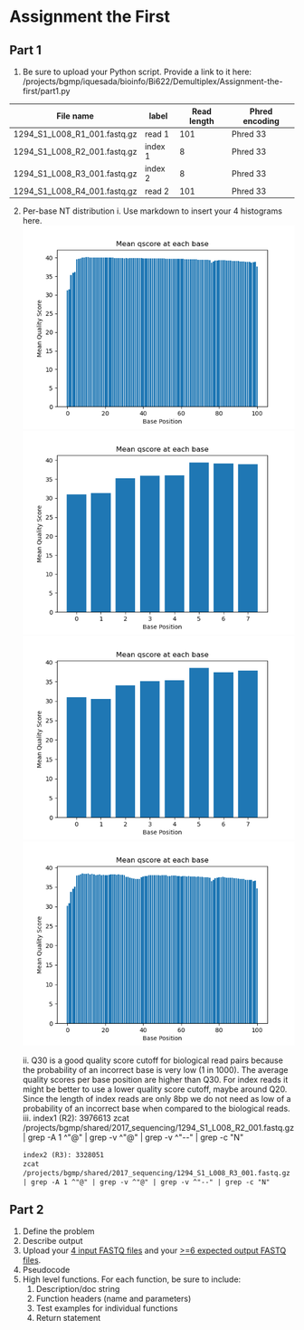 # Assignment the First

## Part 1
1. Be sure to upload your Python script. Provide a link to it here: /projects/bgmp/iquesada/bioinfo/Bi622/Demultiplex/Assignment-the-first/part1.py

| File name | label | Read length | Phred encoding |
|---|---|---|---|
| 1294_S1_L008_R1_001.fastq.gz | read 1 | 101 | Phred 33 |
| 1294_S1_L008_R2_001.fastq.gz | index 1 | 8 | Phred 33 |
| 1294_S1_L008_R3_001.fastq.gz | index 2 | 8 | Phred 33 |
| 1294_S1_L008_R4_001.fastq.gz | read 2 | 101 | Phred 33 |

2. Per-base NT distribution
    i. Use markdown to insert your 4 histograms here.
       ![R1 histogram](https://github.com/Isabel-quesada/Demultiplex/blob/master/Assignment-the-first/R1_histogram.png)
       ![R2 histogram](https://github.com/Isabel-quesada/Demultiplex/blob/master/Assignment-the-first/R2_histogram.png)
       ![R3 histogram](https://github.com/Isabel-quesada/Demultiplex/blob/master/Assignment-the-first/R3_histogram.png)
       ![R4 histogram](https://github.com/Isabel-quesada/Demultiplex/blob/master/Assignment-the-first/R4_histogram.png)
   
   ii. Q30 is a good quality score cutoff for biological read pairs because the probability of an incorrect base is very low (1 in 1000). The average quality scores per base position are higher than Q30. For index reads it might be better to use a lower quality score cutoff, maybe around Q20. Since the length of index reads are only 8bp we do not need as low of a probability of an incorrect base when compared to the biological reads. 
  iii. index1 (R2): 3976613
       zcat /projects/bgmp/shared/2017_sequencing/1294_S1_L008_R2_001.fastq.gz | grep -A 1 ^"@" | grep -v ^"@" | grep -v ^"--" | grep -c "N"

       index2 (R3): 3328051
       zcat /projects/bgmp/shared/2017_sequencing/1294_S1_L008_R3_001.fastq.gz | grep -A 1 ^"@" | grep -v ^"@" | grep -v ^"--" | grep -c "N"
       
## Part 2
1. Define the problem
2. Describe output
3. Upload your [4 input FASTQ files](../TEST-input_FASTQ) and your [>=6 expected output FASTQ files](../TEST-output_FASTQ).
4. Pseudocode
5. High level functions. For each function, be sure to include:
    1. Description/doc string
    2. Function headers (name and parameters)
    3. Test examples for individual functions
    4. Return statement
